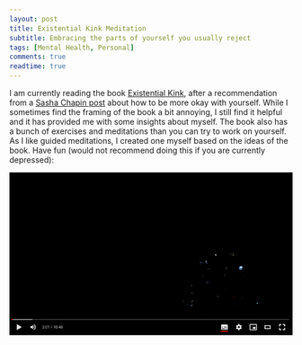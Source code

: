 ```yaml
---
layout: post
title: Existential Kink Meditation
subtitle: Embracing the parts of yourself you usually reject
tags: [Mental Health, Personal]
comments: true
readtime: true
---
```


I am currently reading the book [Existential Kink](https://www.goodreads.com/book/show/50915816-existential-kink), after a recommendation from a [Sasha Chapin post](https://sashachapin.substack.com/p/how-i-attained-persistent-self-love?s=r) about how to be more okay with yourself. While I sometimes find the framing of the book a bit annoying, I still find it helpful and it has provided me with some insights about myself. The book also has a bunch of exercises and meditations than you can try to work on yourself. As I like guided meditations, I created one myself based on the ideas of the book. Have fun (would not recommend doing this if you are currently depressed):

[![Existential Kink Meditation](/assets/img/ex_kink_youtube.png)](https://youtu.be/NT9ZcN6nlTM "Existential Kink Meditation")
